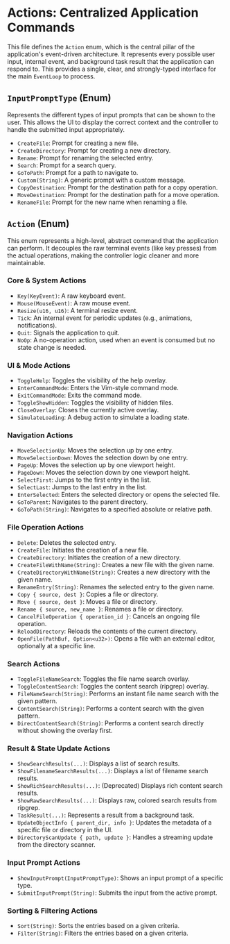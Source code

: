<!-- src/controller/actions.rs -->

# Actions: Centralized Application Commands

This file defines the `Action` enum, which is the central pillar of the application's event-driven architecture. It represents every possible user input, internal event, and background task result that the application can respond to. This provides a single, clear, and strongly-typed interface for the main `EventLoop` to process.

## `InputPromptType` (Enum)

Represents the different types of input prompts that can be shown to the user. This allows the UI to display the correct context and the controller to handle the submitted input appropriately.

- `CreateFile`: Prompt for creating a new file.
- `CreateDirectory`: Prompt for creating a new directory.
- `Rename`: Prompt for renaming the selected entry.
- `Search`: Prompt for a search query.
- `GoToPath`: Prompt for a path to navigate to.
- `Custom(String)`: A generic prompt with a custom message.
- `CopyDestination`: Prompt for the destination path for a copy operation.
- `MoveDestination`: Prompt for the destination path for a move operation.
- `RenameFile`: Prompt for the new name when renaming a file.

## `Action` (Enum)

This enum represents a high-level, abstract command that the application can perform. It decouples the raw terminal events (like key presses) from the actual operations, making the controller logic cleaner and more maintainable.

### Core & System Actions
- `Key(KeyEvent)`: A raw keyboard event.
- `Mouse(MouseEvent)`: A raw mouse event.
- `Resize(u16, u16)`: A terminal resize event.
- `Tick`: An internal event for periodic updates (e.g., animations, notifications).
- `Quit`: Signals the application to quit.
- `NoOp`: A no-operation action, used when an event is consumed but no state change is needed.

### UI & Mode Actions
- `ToggleHelp`: Toggles the visibility of the help overlay.
- `EnterCommandMode`: Enters the Vim-style command mode.
- `ExitCommandMode`: Exits the command mode.
- `ToggleShowHidden`: Toggles the visibility of hidden files.
- `CloseOverlay`: Closes the currently active overlay.
- `SimulateLoading`: A debug action to simulate a loading state.

### Navigation Actions
- `MoveSelectionUp`: Moves the selection up by one entry.
- `MoveSelectionDown`: Moves the selection down by one entry.
- `PageUp`: Moves the selection up by one viewport height.
- `PageDown`: Moves the selection down by one viewport height.
- `SelectFirst`: Jumps to the first entry in the list.
- `SelectLast`: Jumps to the last entry in the list.
- `EnterSelected`: Enters the selected directory or opens the selected file.
- `GoToParent`: Navigates to the parent directory.
- `GoToPath(String)`: Navigates to a specified absolute or relative path.

### File Operation Actions
- `Delete`: Deletes the selected entry.
- `CreateFile`: Initiates the creation of a new file.
- `CreateDirectory`: Initiates the creation of a new directory.
- `CreateFileWithName(String)`: Creates a new file with the given name.
- `CreateDirectoryWithName(String)`: Creates a new directory with the given name.
- `RenameEntry(String)`: Renames the selected entry to the given name.
- `Copy { source, dest }`: Copies a file or directory.
- `Move { source, dest }`: Moves a file or directory.
- `Rename { source, new_name }`: Renames a file or directory.
- `CancelFileOperation { operation_id }`: Cancels an ongoing file operation.
- `ReloadDirectory`: Reloads the contents of the current directory.
- `OpenFile(PathBuf, Option<u32>)`: Opens a file with an external editor, optionally at a specific line.

### Search Actions
- `ToggleFileNameSearch`: Toggles the file name search overlay.
- `ToggleContentSearch`: Toggles the content search (ripgrep) overlay.
- `FileNameSearch(String)`: Performs an instant file name search with the given pattern.
- `ContentSearch(String)`: Performs a content search with the given pattern.
- `DirectContentSearch(String)`: Performs a content search directly without showing the overlay first.

### Result & State Update Actions
- `ShowSearchResults(...)`: Displays a list of search results.
- `ShowFilenameSearchResults(...)`: Displays a list of filename search results.
- `ShowRichSearchResults(...)`: (Deprecated) Displays rich content search results.
- `ShowRawSearchResults(...)`: Displays raw, colored search results from ripgrep.
- `TaskResult(...)`: Represents a result from a background task.
- `UpdateObjectInfo { parent_dir, info }`: Updates the metadata of a specific file or directory in the UI.
- `DirectoryScanUpdate { path, update }`: Handles a streaming update from the directory scanner.

### Input Prompt Actions
- `ShowInputPrompt(InputPromptType)`: Shows an input prompt of a specific type.
- `SubmitInputPrompt(String)`: Submits the input from the active prompt.

### Sorting & Filtering Actions
- `Sort(String)`: Sorts the entries based on a given criteria.
- `Filter(String)`: Filters the entries based on a given criteria.
